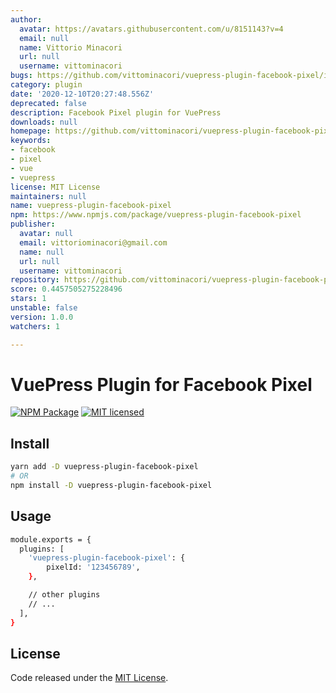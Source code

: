```yaml
---
author:
  avatar: https://avatars.githubusercontent.com/u/8151143?v=4
  email: null
  name: Vittorio Minacori
  url: null
  username: vittominacori
bugs: https://github.com/vittominacori/vuepress-plugin-facebook-pixel/issues
category: plugin
date: '2020-12-10T20:27:48.556Z'
deprecated: false
description: Facebook Pixel plugin for VuePress
downloads: null
homepage: https://github.com/vittominacori/vuepress-plugin-facebook-pixel
keywords:
- facebook
- pixel
- vue
- vuepress
license: MIT License
maintainers: null
name: vuepress-plugin-facebook-pixel
npm: https://www.npmjs.com/package/vuepress-plugin-facebook-pixel
publisher:
  avatar: null
  email: vittoriominacori@gmail.com
  name: null
  url: null
  username: vittominacori
repository: https://github.com/vittominacori/vuepress-plugin-facebook-pixel
score: 0.4457505275228496
stars: 1
unstable: false
version: 1.0.0
watchers: 1

---
```


# VuePress Plugin for Facebook Pixel

[![NPM Package](https://img.shields.io/npm/v/vuepress-plugin-facebook-pixel.svg?style=flat-square)](https://www.npmjs.com/package/vuepress-plugin-facebook-pixel)
[![MIT licensed](https://img.shields.io/github/license/vittominacori/vuepress-plugin-facebook-pixel.svg)](https://github.com/vittominacori/vuepress-plugin-facebook-pixel/blob/master/LICENSE)

## Install

```bash
yarn add -D vuepress-plugin-facebook-pixel
# OR 
npm install -D vuepress-plugin-facebook-pixel
```

## Usage 

```bash
module.exports = {
  plugins: [
    'vuepress-plugin-facebook-pixel': { 
        pixelId: '123456789',
    },

    // other plugins
    // ...
  ],
}
```

## License

Code released under the [MIT License](https://github.com/vittominacori/vuepress-plugin-facebook-pixel/blob/master/LICENSE).
